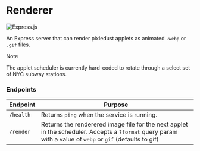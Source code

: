 # Renderer

![Express.js](https://img.shields.io/badge/express.js-%23404d59.svg?style=flat&logo=express&logoColor=%2361DAFB)

An Express server that can render pixiedust applets as animated `.webp` or `.gif` files.

> [!NOTE]  
> The applet scheduler is currently hard-coded to rotate through a select set of NYC subway stations.

### Endpoints

| Endpoint  | Purpose                                                                                                                                                   |
| --------- | --------------------------------------------------------------------------------------------------------------------------------------------------------- |
| `/health` | Returns `ping` when the service is running.                                                                                                               |
| `/render` | Returns the renderered image file for the next applet in the scheduler. Accepts a `?format` query param with a value of `webp` or `gif` (defaults to gif) |
